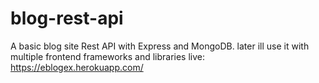 # blog-rest-api

A basic blog site Rest API with Express and MongoDB. later ill use it with multiple frontend frameworks and libraries
live: https://eblogex.herokuapp.com/ 
